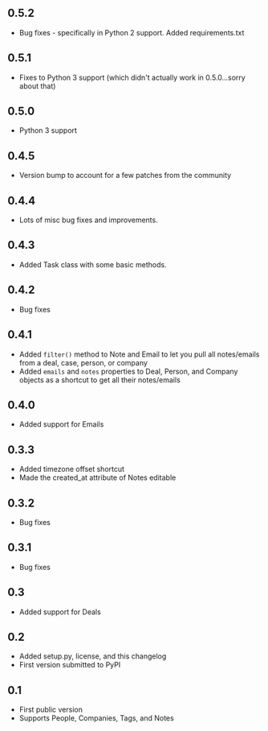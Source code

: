 0.5.2
---
* Bug fixes - specifically in Python 2 support. Added requirements.txt

0.5.1
---
* Fixes to Python 3 support (which didn't actually work in 0.5.0...sorry about that)

0.5.0
---
* Python 3 support

0.4.5
---
* Version bump to account for a few patches from the community

0.4.4
---
* Lots of misc bug fixes and improvements.

0.4.3
---
* Added Task class with some basic methods.

0.4.2
---
* Bug fixes


0.4.1
---
* Added `filter()` method to Note and Email to let you pull all notes/emails from a deal, case, person, or company
* Added `emails` and `notes` properties to Deal, Person, and Company objects as a shortcut to get all their notes/emails


0.4.0
---
* Added support for Emails


0.3.3
---
* Added timezone offset shortcut
* Made the created_at attribute of Notes editable


0.3.2
---
* Bug fixes


0.3.1
---
* Bug fixes


0.3
---
* Added support for Deals


0.2
---
* Added setup.py, license, and this changelog
* First version submitted to PyPI

0.1
---
* First public version
* Supports People, Companies, Tags, and Notes